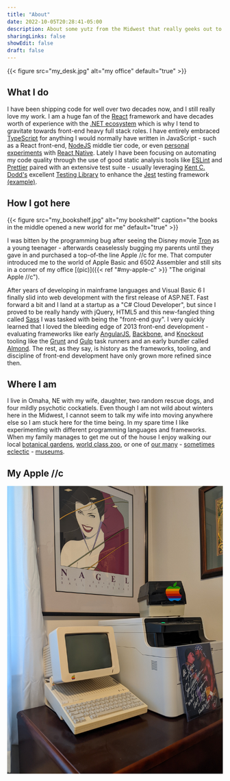 ```yaml
---
title: "About"
date: 2022-10-05T20:28:41-05:00
description: About some yutz from the Midwest that really geeks out to computers and front-end development
sharingLinks: false
showEdit: false
draft: false
---
```


{{< figure src="my_desk.jpg" alt="my office" default="true" >}}

## What I do

I have been shipping code for well over two decades now, and I still really love my work.  I am a huge fan of the
[React][react] framework and have decades worth of experience with the [.NET ecosystem][dn] which is why I tend to
gravitate towards front-end heavy full stack roles. I have entirely embraced [TypeScript][ts] for anything I would
normally have written in JavaScript - such as a React front-end, [NodeJS][nodejs] middle tier code, or even
[personal experiments][rnx] with [React Native][rn]. Lately I have been focusing on automating my code quality through
the use of good static analysis tools like [ESLint][esl] and [Prettier][pret] paired with an extensive test suite -
usually leveraging [Kent C. Dodd's][kcd] excellent [Testing Library][testl] to enhance the [Jest][jest] testing framework
[(example)][mycrypto].

## How I got here

{{< figure
    src="my_bookshelf.jpg"
    alt="my bookshelf"
    caption="the books in the middle opened a new world for me"
    default="true" >}}

I was bitten by the programming bug after seeing the Disney movie [Tron][tron] as a young teenager - afterwards
ceaselessly bugging my parents until they gave in and purchased a top-of-the line Apple //c for me.
That computer introduced me to the world of Apple Basic and 6502 Assembler and still sits in a corner of my office
[(pic)]({{< ref "#my-apple-c" >}} "The original Apple //c").

After years of developing in mainframe languages and Visual Basic 6 I finally slid into web development with the first
release of ASP.NET. Fast forward a bit and I land at a startup as a "C# Cloud Developer", but since I proved to be really
handy with jQuery, HTML5 and this new-fangled thing called [Sass][sass] I was tasked with being the "front-end guy". I
very quickly learned that I loved the bleeding edge of 2013 front-end development - evaluating frameworks like early
[AngularJS][ng], [Backbone][bb], and [Knockout][ko] tooling like the [Grunt][grunt] and [Gulp][gulp] task runners and an
early bundler called [Almond][almond]. The rest, as they say, is history as the frameworks, tooling, and discipline of
front-end development have only grown more refined since then.

## Where I am

I live in Omaha, NE with my wife, daughter, two random rescue dogs, and four mildly psychotic cockatiels. Even though I am not wild about winters
here in the Midwest, I cannot seem to talk my wife into moving anywhere else so I am stuck here for the time being. In
my spare time I like experimenting with different programming languages and frameworks. When my family manages to get me
out of the house I enjoy walking our local [botanical gardens][laur], [world class zoo][hdz], or one of [our many][dur] -
[sometimes eclectic][shd] - [museums][jos].

## My Apple //c

![My Apple //c](the_2c.jpg "Jurassic PC in her native environment")

[dn]: https://dotnet.microsoft.com/en-us/ "Microsoft's cross-platform development framework"
[react]: https://reactjs.org/ 'A component based JavaScript library for building user interfaces'
[rn]: https://reactnative.dev/ 'Create native apps for Android and iOS using React'
[rnx]: https://github.com/code-chimp/MealsToGoSimplified 'Workshopping TypeScript for React-Native development'
[ts]: https://www.typescriptlang.org/ 'A superset of modern JavaScript with type safety as a focus'
[esl]: https://eslint.org/ 'A pluggable linting utility for early identification of problems in your code'
[pret]: https://prettier.io/ 'An opinionated code formatter'
[jest]: https://jestjs.io/ 'JavaScript test framework'
[testl]: https://testing-library.com/ 'Utilities to aid in UI testing'
[kcd]: https://kentcdodds.com/ 'Educator, blogger, extreme sports enthusiast'
[nodejs]: https://nodejs.org/en/ 'Cross-platform JavaScript runtime environment'
[tron]: https://en.wikipedia.org/wiki/Tron '1982 sci-fi movies starring Jeff Bridges, Bruce Boxleitner, and Cindy Morgan'
[mycrypto]: https://github.com/code-chimp/cryptochain 'Personal exploration of blockchain concepts prototyped in NodeJS + React'
[hdz]: https://www.omahazoo.com/ "Omaha's Henry Doorly Zoo and Aquarium"
[laur]: https://lauritzengardens.org/ 'Lauritzen Gardens are a botanical gardens and arboretum located in Omaha, NE'
[dur]: https://durhammuseum.org/ "The Durham Museum. Making its home in one of Omaha's most unique treasures, Union Station"
[jos]: https://joslyn.org/ 'The Joslyn Art Museum is the principal fine arts museum in the state of Nebraska'
[shd]: https://www.museumofshadows.com/ 'Museum full of over 3000 verified Haunted Artifacts, Voted Worlds Most Haunted Museum'
[sass]: https://sass-lang.com/ 'Syntactically Awesome Style Sheets'
[bb]: https://backbonejs.org/ 'early framework to give structure to JavaScript heavy front-end applications'
[ko]: https://knockoutjs.com/ 'JavaScript MVVM library for dynamic UIs'
[ng]: https://angularjs.org/ 'a toolset for building the framework most suited to your application development'
[grunt]: https://gruntjs.com/ 'JavaScript task runner'
[gulp]: https://gulpjs.com/ 'JavaScript toolkit and task runner'
[almond]: https://github.com/requirejs/almond 'bundle javascript written with RequireJS'
